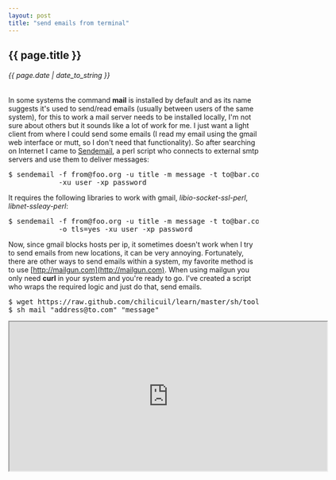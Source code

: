 ```yaml
---
layout: post
title: "send emails from terminal"
---
```


## {{ page.title }}

###### {{ page.date | date_to_string }}

In some systems the command **mail** is installed by default and as its name suggests it's used to send/read emails (usually between users of the same system), for this to work a mail server needs to be installed locally, I'm not sure about others but it sounds like a lot of work for me. I just want a light client from where I could send some emails (I read my email using the gmail web interface or mutt, so I don't need that functionality). So after searching on Internet I came to [Sendemail](http://caspian.dotconf.net/menu/Software/SendEmail/), a perl script who connects to external smtp servers and use them to deliver messages:

<pre class="sh_sh">
$ sendemail -f from@foo.org -u title -m message -t to@bar.com -s mail.foo.com:26     \
            -xu user -xp password
</pre>

It requires the following libraries to work with gmail, *libio-socket-ssl-perl*, *libnet-ssleay-perl*:

<pre class="sh_sh">
$ sendemail -f from@foo.org -u title -m message -t to@bar.com -s smtp.gmail.com:2587 \
            -o tls=yes -xu user -xp password
</pre>

Now, since gmail blocks hosts per ip, it sometimes doesn't work when I try to send emails from new locations, it can be very annoying. Fortunately, there are other ways to send emails within a system, my favorite method is to use [http://mailgun.com](http://mailgun.com). When using mailgun you only need **curl** in your system and you're ready to go. I've created a script who wraps the required logic and just do that, send emails.

<pre class="sh_sh">
$ wget https://raw.github.com/chilicuil/learn/master/sh/tools/mail
$ sh mail "address@to.com" "message"
</pre>

<iframe class="showterm" src="http://showterm.io/6d595bb4e5424b943e54f" width="640" height="300">&nbsp;</iframe> 

<p></p>
